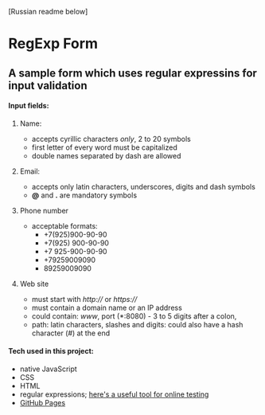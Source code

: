 [Russian readme below]

# RegExp Form
## A sample form which uses regular expressins for input validation

#### Input fields:
1. Name:
   + accepts cyrillic characters *only*, 2 to 20 symbols
   + first letter of every word must be capitalized
   + double names separated by dash are allowed

2. Email:
   + accepts only latin characters, underscores, digits and dash symbols
   + **@** and **.** are mandatory symbols

3. Phone number
   - acceptable formats:
     + +7(925)900-90-90
     + +7(925) 900-90-90
     + +7 925-900-90-90
     + +79259009090
     + 89259009090

4. Web site
   * must start with *http://* or *https://*
   * must contain a domain name or an IP address
   * could contain: *www*, port (*:8080) - 3 to 5 digits after a colon,
   * path: latin characters, slashes and digits: could also have a hash character (*#*) at the end

#### Tech used in this project: 
+ native JavaScript
+ CSS
+ HTML
+ regular expressions; [here's a useful tool for online testing](https://regex101.com/)
+ [GitHub Pages](https://pages.github.com/)
